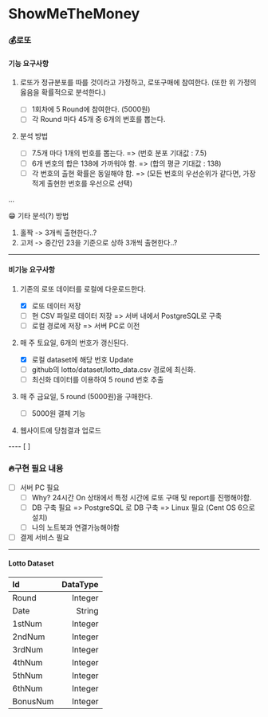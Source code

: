 # ShowMeTheMoney

### 💰로또

#### 기능 요구사항

1. 로또가 정규분포를 따를 것이라고 가정하고, 로또구매에 참여한다.
(또한 위 가정의 옳음을 확률적으로 분석한다.)

    - [ ] 1회차에 5 Round에 참여한다. (5000원)
    - [ ] 각 Round 마다 45개 중 6개의 번호를 뽑는다.

2. 분석 방법
   - [ ] 7.5개 마다 1개의 번호를 뽑는다. => (번호 분포 기대값 : 7.5)
   - [ ] 6개 번호의 합은 138에 가까워야 함. => (합의 평균 기대값 : 138)
   - [ ] 각 번호의 출현 확률은 동일해야 함. => (모든 번호의 우선순위가 같다면, 가장 적게 출현한 번호를 우선으로 선택)

...

😁 기타 분석(?) 방법
1. 홀짝 -> 3개씩 출현한다..?
2. 고저 -> 중간인 23을 기준으로 상하 3개씩 출현한다..?

----
 
#### 비기능 요구사항

1. 기존의 로또 데이터를 로컬에 다운로드한다.
    - [x] 로또 데이터 저장
    - [ ] 현 CSV 파일로 데이터 저장 => 서버 내에서 PostgreSQL로 구축
    - [ ] 로컬 경로에 저장 => 서버 PC로 이전 

2. 매 주 토요일, 6개의 번호가 갱신된다.
   - [x] 로컬 dataset에 해당 번호 Update
   - [ ] github의 lotto/dataset/lotto_data.csv 경로에 최신화.
   - [ ] 최신화 데이터를 이용하여 5 round 번호 추출

3. 매 주 금요일, 5 round (5000원)을 구매한다.

   - [ ] 5000원 결제 기능

4. 웹사이트에 당첨결과 업로드

---- [ ] 

### 🔥구현 필요 내용

  - [ ] 서버 PC 필요
      - [ ] Why? 24시간 On 상태에서 특정 시간에 로또 구매 및 report를 진행해야함. 
      - [ ] DB 구축 필요 => PostgreSQL 로 DB 구축 => Linux 필요 (Cent OS 6으로 설치)
      - [ ] 나의 노트북과 연결가능해야함

  - [ ] 결제 서비스 필요

----

#### Lotto Dataset

|Id|DataType|
|:---|---:|
|Round|Integer|
|Date|String|
|1stNum|Integer|
|2ndNum|Integer|
|3rdNum|Integer|
|4thNum|Integer|
|5thNum|Integer|
|6thNum|Integer|
|BonusNum|Integer|
